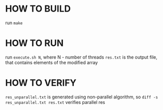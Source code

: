 # HOW TO BUILD

run `make`

# HOW TO RUN

run `execute.sh N`, where N - number of threads
`res.txt` is the output file, that contains elements of the modified array

# HOW TO VERIFY

`res_unparallel.txt` is generated using non-parallel algorithm, so `diff -s res_unparallel.txt res.txt` verifies parallel res
